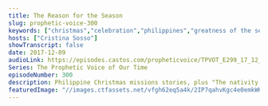 ```yaml
---
title: The Reason for the Season
slug: prophetic-voice-300
keywords: ["christmas","celebration","philippines","greatness of the season","restoration"]
hosts: ["Cristina Sosso"]
showTranscript: false
date: 2017-12-09
audioLink: https://episodes.castos.com/propheticvoice/TPVOT_E299_17_12_09-10_The_Reason_for_the_Season.mp3
Series: The Prophetic Voice of Our Time
episodeNumber: 300
description: Philippine Christmas missions stories, plus "The nativity scenes are restored in the White House. Praise You Lord! Why? Because you and I pressed forward and we continue to celebrate this season [with] Jesus front and center of our celebration."
featuredImage: "//images.ctfassets.net/vfgh62eq5a4k/2IP7qahvKgc4e0emkWKsC6/956c680f66260acbab87210d4264edee/joanna-kosinska-488795-unsplash__1_.jpg"
---
```

